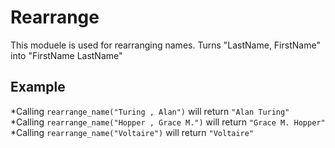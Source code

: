 Rearrange
=========

This moduele is used for rearranging names.
Turns "LastName, FirstName" into "FirstName LastName"

## Example

*Calling `rearrange_name("Turing , Alan")` will return `"Alan Turing"`  
*Calling `rearrange_name("Hopper , Grace M.")` will return `"Grace M. Hopper"`  
*Calling `rearrange_name("Voltaire")` will return `"Voltaire"` 
